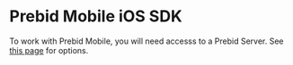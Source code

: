 # Prebid Mobile iOS SDK

To work with Prebid Mobile, you will need accesss to a Prebid Server. See [this page](https://docs.prebid.org/prebid-server/overview/prebid-server-overview.html) for options.


